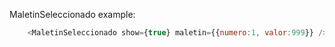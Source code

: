 
MaletinSeleccionado example:

```js { "props": {"style": {"paddingRight" : "20em", "paddingLeft": "20em" }} }
    <MaletinSeleccionado show={true} maletin={{numero:1, valor:999}} />
```